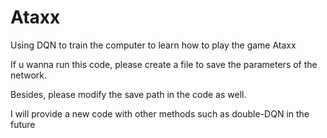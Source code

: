 # Ataxx
Using DQN to train the computer to learn how to play the game Ataxx

If u wanna run this code, please create a file to save the parameters of the network.

Besides, please modify the save path in the code as well.

I will provide a new code with other methods such as double-DQN in the future
